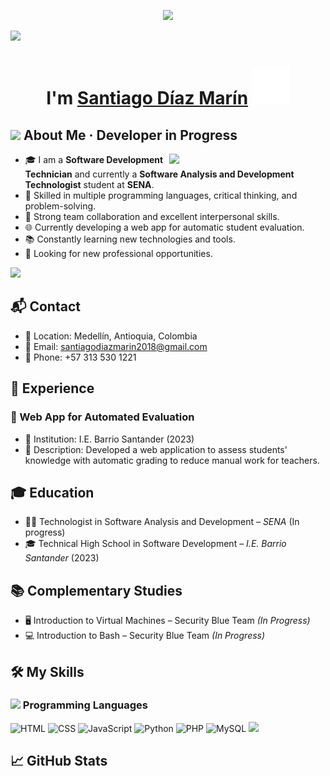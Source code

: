 <p align="center">
  <a href="https://github.com/SantiagoDiazMarin">
    <img src="https://readme-typing-svg.herokuapp.com?lines=Software+Development+Technician;Software+Analysis+and+Development+Student;Problem+Solving;Critical+Thinking;Always+Learning+New+Things&center=true&width=500&height=45" />
  </a>
</p>
<a href="#"><img src="https://user-images.githubusercontent.com/73097560/115834477-dbab4500-a447-11eb-908a-139a6edaec5c.gif"></a>

<h1 align="center">I'm <a href="https://github.com/SantiagoDiazMarin">Santiago Díaz Marín</a>
<img src="https://github.com/Kathryn-Jie/Kathryn-Jie/blob/main/wave.gif" width="60px"/></h1>


## <picture><img src="https://github.com/7oSkaaa/7oSkaaa/blob/main/Images/about_me.gif?raw=true" width="50px"></picture> About Me · Developer in Progress


<picture>
  <img align="right" src="https://github.com/7oSkaaa/7oSkaaa/blob/main/Images/Right_Side.gif?raw=true" width="250px">
</picture>

- 🎓 I am a **Software Development Technician** and currently a **Software Analysis and Development Technologist** student at **SENA**.
- 🧠 Skilled in multiple programming languages, critical thinking, and problem-solving.
- 🤝 Strong team collaboration and excellent interpersonal skills.
- 🌐 Currently developing a web app for automatic student evaluation.
- 📚 Constantly learning new technologies and tools.
- 🚀 Looking for new professional opportunities.

<a href="#"><img src="https://user-images.githubusercontent.com/73097560/115834477-dbab4500-a447-11eb-908a-139a6edaec5c.gif"></a>

## 📬 Contact

- 📍 Location: Medellín, Antioquia, Colombia
- 📧 Email: santiagodiazmarin2018@gmail.com
- 📱 Phone: +57 313 530 1221

## 💼 Experience

### 📘 Web App for Automated Evaluation
- 🏫 Institution: I.E. Barrio Santander (2023)
- 📝 Description: Developed a web application to assess students' knowledge with automatic grading to reduce manual work for teachers.

## 🎓 Education

- 🧑‍🎓 Technologist in Software Analysis and Development – *SENA* (In progress)
- 🎓 Technical High School in Software Development – *I.E. Barrio Santander* (2023)

## 📚 Complementary Studies

- 🖥️ Introduction to Virtual Machines – Security Blue Team *(In Progress)*
- 💻 Introduction to Bash – Security Blue Team *(In Progress)*


## 🛠️ My Skills

### <picture><img src="https://github.com/7oSkaaa/7oSkaaa/blob/main/Images/Programming_Languages.gif?raw=true" width="50px"></picture> Programming Languages

![HTML](https://img.shields.io/badge/-HTML5-E34F26?style=flat&logo=html5&logoColor=white)
![CSS](https://img.shields.io/badge/-CSS3-1572B6?style=flat&logo=css3)
![JavaScript](https://img.shields.io/badge/-JavaScript-F7DF1E?style=flat&logo=javascript&logoColor=black)
![Python](https://img.shields.io/badge/-Python-3776AB?style=flat&logo=python&logoColor=white)
![PHP](https://img.shields.io/badge/-PHP-777BB4?style=flat&logo=php&logoColor=white)
![MySQL](https://img.shields.io/badge/-MySQL-4479A1?style=flat&logo=mysql&logoColor=white)
<a href="#"><img src="https://user-images.githubusercontent.com/73097560/115834477-dbab4500-a447-11eb-908a-139a6edaec5c.gif"></a>
## 📈 GitHub Stats
